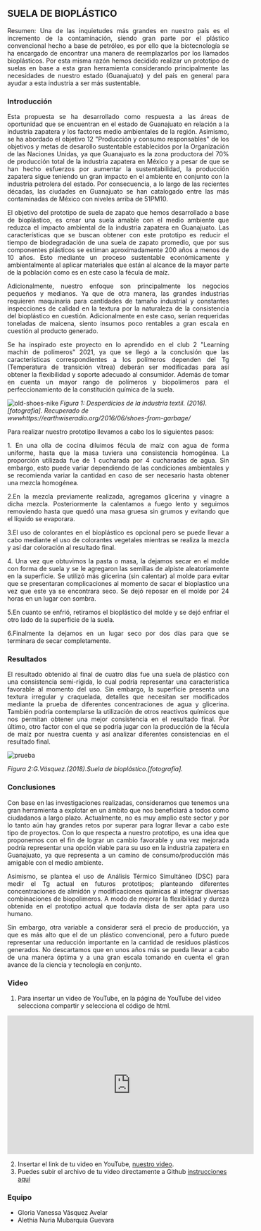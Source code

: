 ## SUELA DE BIOPLÁSTICO

<p align="justify">
Resumen: Una de las inquietudes más grandes en nuestro país es el incremento de la contaminación, siendo gran parte por el plástico convencional hecho a base de petróleo, es por ello que la biotecnología se ha encargado de encontrar una manera de reemplazarlos por los llamados bioplásticos. Por esta misma razón hemos decidido realizar un prototipo de suelas en base a esta gran herramienta considerando principalmente las necesidades de nuestro estado (Guanajuato) y del país en general para ayudar a esta industria a ser más sustentable.
</p>

### Introducción

<p align="justify">
Esta propuesta se ha desarrollado como respuesta a las áreas de oportunidad que se encuentran en el estado de Guanajuato en relación a la industria zapatera y los factores medio ambientales de la región. Asimismo, se ha abordado el objetivo 12 "Producción y consumo responsables" de los objetivos y metas de desarollo sustentable establecidos por la Organización de las Naciones Unidas, ya que Guanajuato es la zona productora del 70% de producción total de la industria zapatera en  México y a pesar de que se han hecho esfuerzos por aumentar la sustentabilidad, la producción zapatera sigue teniendo un gran impacto en el ambiente en conjunto con la industria petrolera del estado. Por consecuencia, a lo largo de las recientes décadas,  las ciudades en Guanajuato se han catalogado entre las más contaminadas de México con niveles arriba de 51PM10. 
</p>

<p align="justify">
El objetivo del prototipo de suela de zapato que hemos desarrollado a base de bioplástico, es crear una suela amable con el medio ambiente que reduzca el impacto ambiental de la industria zapatera en Guanajuato. Las características que se buscan obtener con este prototipo es reducir el tiempo de biodegradación de una suela de zapato promedio, que por sus componentes plásticos se estiman aproximadamente 200 años a menos de 10 años. Esto mediante un proceso sustentable económicamente y ambientalmente al aplicar materiales que están al alcance de la mayor parte de la población como es en este caso la fécula de maíz. 
</p>
 
<p align="justify">
Adicionalmente, nuestro enfoque son principalmente los negocios pequeños y medianos. Ya que de otra manera, las grandes industrias requieren maquinaria para cantidades de tamaño industrial y constantes inspecciones de calidad en la textura por la naturaleza de la consistencia del bioplástico en cuestión. Adicionalmente en este caso, serían requeridas toneladas de maicena, siento insumos poco rentables a gran escala en cuestión al producto generado.  
</p>

<p align="justify">
Se ha inspirado este proyecto en lo aprendido en el club 2 "Learning machín de polímeros" 2021, ya que se llegó a la conclusión que las características correspondientes a los polímeros dependen del Tg (Temperatura de transición vítrea) deberán ser modificadas para así obtener la flexibilidad y soporte adecuado al consumidor. Además de tomar en cuenta un mayor rango de polímeros y biopolímeros para el perfeccionamiento de la constitución química de la suela.
</p>
 
 ![old-shoes-nike](https://user-images.githubusercontent.com/89149133/130328649-9ce9625f-a031-4ee6-a889-ef9033ef59c8.jpg)
_Figura 1: Desperdicios de la industria textil. (2016). [fotografía].  Recuperado de wwwhttps://earthwiseradio.org/2016/06/shoes-from-garbage/_


Para realizar nuestro prototipo llevamos a cabo los lo siguientes pasos:

<p align="justify">
1. En una olla de cocina diluimos fécula de maíz con agua de forma uniforme, hasta que la masa tuviera una consistencia homogénea. La proporción utilizada fue de 1 cucharada por 4 cucharadas de agua. Sin embargo, esto puede variar dependiendo de las condiciones ambientales y se recomienda variar la cantidad en caso de ser necesario hasta obtener una mezcla homogénea.   
</p>

<p align="justify">
2.En la mezcla previamente realizada, agregamos glicerina y vinagre a dicha mezcla.  Posteriormente la calentamos a fuego lento y seguimos removiendo hasta que quedó una masa gruesa sin grumos y evitando que el líquido se evaporara.
</p>

<p align="justify">
3.El uso de colorantes en el bioplástico es opcional pero se puede llevar a cabo mediante el uso de colorantes vegetales mientras se realiza la mezcla y así dar coloración al resultado final.
 </p>
 
 
<p align="justify">
4. Una vez que obtuvimos la pasta o masa, la dejamos secar en el molde con forma de suela y se le agregaron las semillas de alpiste aleatoriamente en la superficie. Se utilizó más glicerina (sin calentar) al molde para evitar que se presentaran complicaciones al momento de sacar el bioplastico una vez que este ya se encontrara seco. Se dejó reposar en el molde por 24 horas en un lugar con sombra.
 </p>
 
 <p align="justify">
5.En cuanto se enfrió, retiramos el bioplástico del molde y se dejó enfriar el otro lado de la superficie de la suela.
 </p>
 
  <p align="justify">
6.Finalmente la dejamos en un lugar seco por dos días para que se terminara de secar completamente.
 </p>
 
### Resultados

<p align="justify">
El resultado obtenido al final de cuatro días fue una suela de plástico con una consistencia semi-rígida, lo cual podría representar una característica favorable al momento del uso. Sin embargo, la superficie presenta una textura irregular y craquelada, detalles que necesitan ser modificados mediante la prueba de diferentes concentraciones de agua y glicerina. También podría contemplarse la utilización de otros reactivos químicos que nos permitan obtener una mejor consistencia en el resultado final.  Por último, otro factor con el que se podría jugar con la producción de la fécula de maíz por nuestra cuenta y así analizar diferentes consistencias en el resultado final. 

</p>
 
![prueba](https://user-images.githubusercontent.com/89149133/130329061-9318b2f8-f8d0-464c-bc24-05bd18f0489c.jpeg)

_Figura 2:G.Vásquez.(2018).Suela de bioplástico.[fotografía]._
 

 
### Conclusiones

<p align="justify">
Con base en las investigaciones realizadas, consideramos que tenemos una gran herramienta a explotar en un ámbito que nos beneficiará a todos como ciudadanos a largo plazo. Actualmente, no es muy amplio este sector y por lo tanto aún hay grandes retos por superar para lograr llevar a cabo este tipo de proyectos. Con lo que respecta a nuestro prototipo, es una idea que proponemos con el fin de lograr un cambio favorable y una vez mejorada podría representar una opción viable para su uso en la industria zapatera en Guanajuato, ya que representa a un camino de consumo/producción más amigable con el medio ambiente. 
</p>

<p align="justify">
Asimismo, se plantea el uso de Análisis Térmico Simultáneo (DSC) para medir el Tg actual en futuros prototipos; planteando diferentes concentraciones de almidón y modificaciones químicas al integrar diversas combinaciones de biopolímeros. A modo de mejorar la flexibilidad y dureza obtenida en el prototipo actual que todavía dista de ser apta para uso humano.  
 </p>
 
 <p align="justify">
Sin embargo, otra variable a considerar será el precio de producción, ya que es más alto que el de un plástico convencional, pero a futuro puede representar una reducción importante en la cantidad de residuos plásticos generados. No descartamos que en unos años más se pueda llevar a cabo de una manera óptima y a una gran escala tomando en cuenta el gran avance de la ciencia y tecnología en conjunto.
</p>
 
### Video
 1. Para insertar un video de YouTube, en la página de YouTube del video selecciona compartir y selecciona el código de html.
 <iframe width="560" height="315" src="https://www.youtube.com/embed/PLj1-CMNERM" title="YouTube video player" frameborder="0" allow="accelerometer; autoplay; clipboard-write; encrypted-media; gyroscope; picture-in-picture" allowfullscreen></iframe>
 
 2. Insertar el link de tu video en YouTube, [nuestro video](https://youtu.be/rmXvlBPq24Q).
 4. Puedes subir el archivo de tu video directamente a Github [instrucciones aquí](https://stackoverflow.com/questions/4279611/how-to-embed-a-video-into-github-readme-md)
 
### Equipo

* Gloria Vanessa Vásquez Avelar
* Alethia Nuria Mubarquia Guevara

